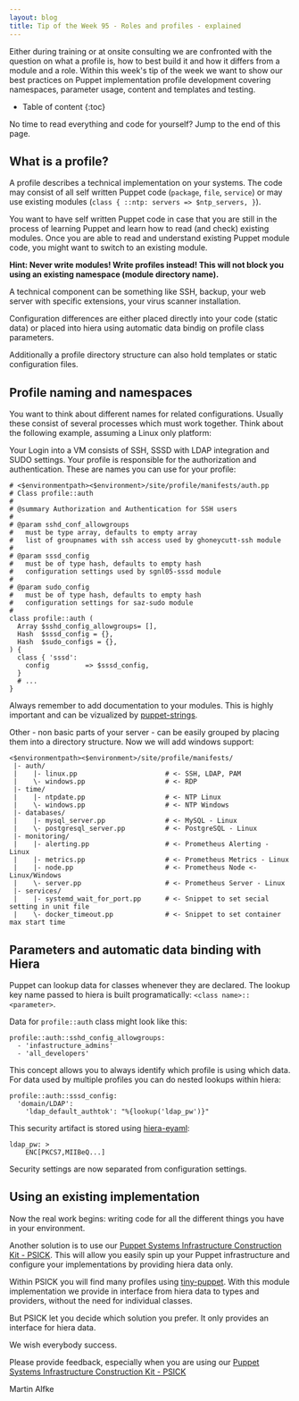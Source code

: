 ```yaml
---
layout: blog
title: Tip of the Week 95 - Roles and profiles - explained
---
```


Either during training or at onsite consulting we are confronted with the question on what a profile is, how to best build it and how it differs from a module and a role.
Within this week's tip of the week we want to show our best practices on Puppet implementation profile development covering namespaces, parameter usage, content and templates and testing.

* Table of content
{:toc}

No time to read everything and code for yourself? Jump to the end of this page.


## What is a profile?

A profile describes a technical implementation on your systems. The code may consist of all self written Puppet code (`package`, `file`, `service`) or may use existing modules (`class { ::ntp: servers => $ntp_servers, }`).

You want to have self written Puppet code in case that you are still in the process of learning Puppet and learn how to read (and check) existing modules. Once you are able to read and understand existing Puppet module code, you might want to switch to an existing module.

**Hint: Never write modules! Write profiles instead! This will not block you using an existing namespace (module directory name).**

A technical component can be something like SSH, backup, your web server with specific extensions, your virus scanner installation.

Configuration differences are either placed directly into your code (static data) or placed into hiera using automatic data bindig on profile class parameters.

Additionally a profile directory structure can also hold templates or static configuration files.

## Profile naming and namespaces

You want to think about different names for related configurations. Usually these consist of several processes which must work together. Think about the following example, assuming a Linux only platform:

Your Login into a VM consists of SSH, SSSD with LDAP integration and SUDO settings. Your profile is responsible for the authorization and authentication. These are names you can use for your profile:

    # <$environmentpath><$environment>/site/profile/manifests/auth.pp
    # Class profile::auth
    #
    # @summary Authorization and Authentication for SSH users
    #
    # @param sshd_conf_allowgroups
    #   must be type array, defaults to empty array
    #   list of groupnames with ssh access used by ghoneycutt-ssh module
    #
    # @param sssd_config
    #   must be of type hash, defaults to empty hash
    #   configuration settings used by sgnl05-sssd module
    #
    # @param sudo_config
    #   must be of type hash, defaults to empty hash
    #   configuration settings for saz-sudo module
    #
    class profile::auth (
      Array $sshd_config_allowgroups= [],
      Hash  $sssd_config = {},
      Hash  $sudo_configs = {},
    ) {
      class { 'sssd':
        config         => $sssd_config,
      }
      # ...
    }

Always remember to add documentation to your modules. This is highly important and can be vizualized by [puppet-strings](https://github.com/puppetlabs/puppet-strings).

Other - non basic parts of your server - can be easily grouped by placing them into a directory structure. Now we will add windows support:

    <$environmentpath><$environment>/site/profile/manifests/
     |- auth/
     |    |- linux.pp                      # <- SSH, LDAP, PAM
     |    \- windows.pp                    # <- RDP
     |- time/
     |    |- ntpdate.pp                    # <- NTP Linux
     |    \- windows.pp                    # <- NTP Windows
     |- databases/
     |    |- mysql_server.pp               # <- MySQL - Linux
     |    \- postgresql_server.pp          # <- PostgreSQL - Linux
     |- monitoring/
     |    |- alerting.pp                   # <- Prometheus Alerting - Linux
     |    |- metrics.pp                    # <- Prometheus Metrics - Linux
     |    |- node.pp                       # <- Prometheus Node <- Linux/Windows
     |    \- server.pp                     # <- Prometheus Server - Linux
     |- services/
     |    |- systemd_wait_for_port.pp      # <- Snippet to set secial setting in unit file
     |    \- docker_timeout.pp             # <- Snippet to set container max start time

## Parameters and automatic data binding with Hiera

Puppet can lookup data for classes whenever they are declared. The lookup key name passed to hiera is built programatically: `<class name>::<parameter>`.

Data for `profile::auth` class might look like this:

    profile::auth::sshd_config_allowgroups:
      - 'infastructure_admins'
      - 'all_developers'

This concept allows you to always identify which profile is using which data. For data used by multiple profiles you can do nested lookups within hiera:

    profile::auth::sssd_config:
      'domain/LDAP':
        'ldap_default_authtok': "%{lookup('ldap_pw')}"

This security artifact is stored using [hiera-eyaml](https://github.com/voxpupuli/hiera-eyaml/blob/master/README.md):

    ldap_pw: >
        ENC[PKCS7,MIIBeQ...]

Security settings are now separated from configuration settings.


## Using an existing implementation

Now the real work begins: writing code for all the different things you have in your environment.

Another solution is to use our [Puppet Systems Infrastructure Construction Kit - PSICK](https://github.com/example42/psick/blob/production/README.md).
This will allow you easily spin up your Puppet infrastructure and configure your implementations by providing hiera data only.

Within PSICK you will find many profiles using [tiny-puppet](https://github.com/example42/puppet-tp/blob/master/README.md). With this module implementation we provide in interface from hiera data to types and providers, without the need for individual classes.

But PSICK let you decide which solution you prefer. It only provides an interface for hiera data.

We wish everybody success.

Please provide feedback, especially when you are using our [Puppet Systems Infrastructure Construction Kit - PSICK](https://github.com/example42/psick)

Martin Alfke

